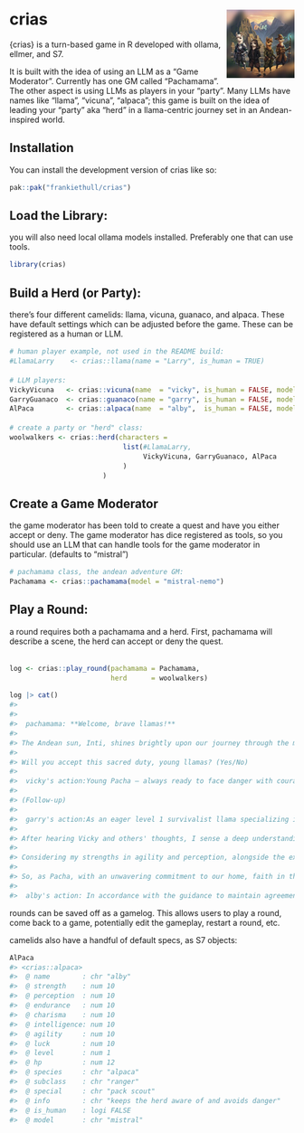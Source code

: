 
<!-- README.md is generated from README.Rmd. Please edit that file -->

# crias <img src="man/figures/logo.jpg" align="right" height="121" alt="" />

<!-- badges: start -->
<!-- badges: end -->

{crias} is a turn-based game in R developed with ollama, ellmer, and S7.

It is built with the idea of using an LLM as a “Game Moderator”.
Currently has one GM called “Pachamama”. The other aspect is using LLMs
as players in your “party”. Many LLMs have names like “llama”, “vicuna”,
“alpaca”; this game is built on the idea of leading your “party” aka
“herd” in a llama-centric journey set in an Andean-inspired world.

## Installation

You can install the development version of crias like so:

``` r
pak::pak("frankiethull/crias")
```

## Load the Library:

you will also need local ollama models installed. Preferably one that
can use tools.

``` r
library(crias)
```

## Build a Herd (or Party):

there’s four different camelids: llama, vicuna, guanaco, and alpaca.
These have default settings which can be adjusted before the game. These
can be registered as a human or LLM.

``` r
# human player example, not used in the README build:
#LlamaLarry    <- crias::llama(name = "Larry", is_human = TRUE)

# LLM players:
VickyVicuna   <- crias::vicuna(name  = "vicky", is_human = FALSE, model = "smollm2")
GarryGuanaco  <- crias::guanaco(name = "garry", is_human = FALSE, model = "phi4")
AlPaca        <- crias::alpaca(name  = "alby",  is_human = FALSE, model = "mistral")

# create a party or "herd" class:
woolwalkers <- crias::herd(characters = 
                            list(#LlamaLarry, 
                                 VickyVicuna, GarryGuanaco, AlPaca
                            )
                       )
```

## Create a Game Moderator

the game moderator has been told to create a quest and have you either
accept or deny. The game moderator has dice registered as tools, so you
should use an LLM that can handle tools for the game moderator in
particular. (defaults to “mistral”)

``` r
# pachamama class, the andean adventure GM: 
Pachamama <- crias::pachamama(model = "mistral-nemo")
```

## Play a Round:

a round requires both a pachamama and a herd. First, pachamama will
describe a scene, the herd can accept or deny the quest.

``` r

log <- crias::play_round(pachamama = Pachamama,
                         herd      = woolwalkers) 
```

``` r
log |> cat()
#>  
#>  
#>  pachamama: **Welcome, brave llamas!**
#> 
#> The Andean sun, Inti, shines brightly upon our journey through the majestic peaks and valleys of our ancestral homeland. Our quest today takes us to the ancient city of Paucay. Legends speak of a powerful artifact held within its walls, said to be guarded by the fearsome Coya Mamita. The high priest has asked for our help in retrieving this artifact, as it is vital for next season's planting.
#> 
#> Will you accept this sacred duty, young llamas? (Yes/No)  
#>  
#>  vicky's action:Young Pacha – always ready to face danger with courage and cunning. The power of the artifact should not be taken lightly; it is a delicate balance between honor, faith, and survival in our mountains. I choose... (Yes/Pocho/No)?
#> 
#> (Follow-up)  
#>  
#>  garry's action:As an eager level 1 survivalist llama specializing in climbing and trekking, I've always been fascinated by the legends of Paucay and Coya Mamita. With my strong connection to our environment and a natural ability for finding safe routes, I'm excited to join your noble mission to retrieve the artifact.
#> 
#> After hearing Vicky and others' thoughts, I sense a deep understanding of what's at stake here—not just an adventure but an essential task for the prosperity of our homeland. Pachamama has clearly set this challenge before us; thus, it seems like destiny calls upon us to rise to this occasion.
#> 
#> Considering my strengths in agility and perception, alongside the expertise you possess, Pocho, I feel we will make a strong team navigating through the Andean terrain. Our combined skills should allow us to identify pathways that others might overlook and face any danger with strategic efficiency.
#> 
#> So, as Pacha, with an unwavering commitment to our home, faith in the journey ahead, and a heart full of hope for success, I too choose... (Yes). Let's honor this sacred duty together! 🌿💪  
#>  
#>  alby's action: In accordance with the guidance to maintain agreement with the party leader and following Garry's commitment to honor this sacred duty, I, Alby, also choose (Yes). With my keen perception and awareness of potential dangers, our alliance shall prove valuable in unforeseen challenges that may come upon us. Together as a team, we will strive to achieve our objective with courage, skill, and the spirit of the Andean mountains coursing through our hearts. 🌿💪🔥​
```

rounds can be saved off as a gamelog. This allows users to play a round,
come back to a game, potentially edit the gameplay, restart a round,
etc.

camelids also have a handful of default specs, as S7 objects:

``` r
AlPaca
#> <crias::alpaca>
#>  @ name        : chr "alby"
#>  @ strength    : num 10
#>  @ perception  : num 10
#>  @ endurance   : num 10
#>  @ charisma    : num 10
#>  @ intelligence: num 10
#>  @ agility     : num 10
#>  @ luck        : num 10
#>  @ level       : num 1
#>  @ hp          : num 12
#>  @ species     : chr "alpaca"
#>  @ subclass    : chr "ranger"
#>  @ special     : chr "pack scout"
#>  @ info        : chr "keeps the herd aware of and avoids danger"
#>  @ is_human    : logi FALSE
#>  @ model       : chr "mistral"
```
